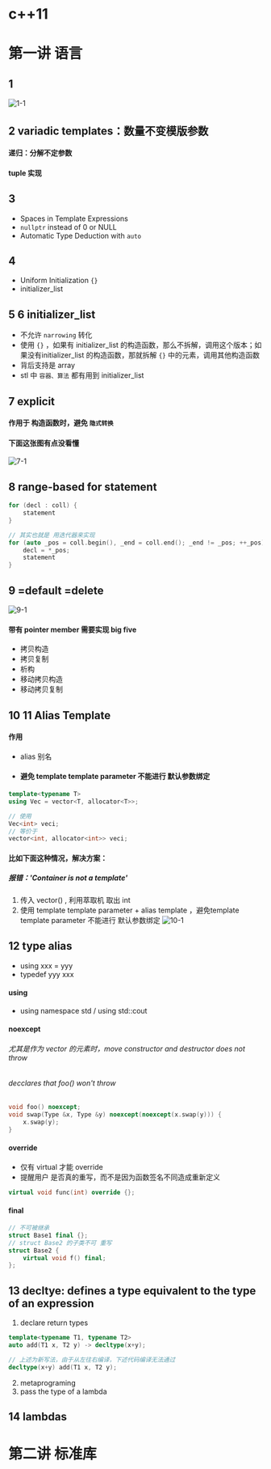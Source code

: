 
# c++11



# 第一讲 语言
## 1

![1-1](pic/c++11/1-1.png)



## 2 variadic templates：数量不变模版参数

#### 递归：分解不定参数

#### tuple 实现



## 3 
- Spaces in Template Expressions
- `nullptr` instead of 0 or NULL
- Automatic Type Deduction with `auto`



## 4
- Uniform Initialization `{}`
- initializer_list<T>



## 5 6 initializer_list<T>
- 不允许 `narrowing` 转化
- 使用 `{}` ，如果有 initializer_list 的构造函数，那么不拆解，调用这个版本；如果没有initializer_list 的构造函数，那就拆解 `{}` 中的元素，调用其他构造函数
- 背后支持是 array 
- stl 中 `容器、算法` 都有用到 initializer_list



## 7 explicit

#### 作用于 构造函数时，避免 `隐式转换` 

#### 下面这张图有点没看懂
![7-1](pic/c++11/7-1.png)



## 8 range-based for statement
```c++
for (decl : coll) {
    statement
}

// 其实也就是 用迭代器来实现
for (auto _pos = coll.begin(), _end = coll.end(); _end != _pos; ++_pos) {
    decl = *_pos;
    statement
}
```



## 9 =default =delete

![9-1](pic/c++11/9-1.png)

#### 带有 pointer member 需要实现 big five
- 拷贝构造
- 拷贝复制
- 析构
- 移动拷贝构造
- 移动拷贝复制



## 10 11 Alias Template
#### 作用
- alias 别名
- #### 避免 template template parameter 不能进行 默认参数绑定

```c++
template<typename T>
using Vec = vector<T, allocator<T>>;

// 使用
Vec<int> veci;
// 等价于
vector<int, allocator<int>> veci;
```

#### 比如下面这种情况，解决方案：
##### 报错：'Container is not a template'
1. 传入 vector<int>() , 利用萃取机 取出 int
2. 使用 template template parameter + alias template ，避免template template parameter 不能进行 默认参数绑定
![10-1](pic/c++11/10-1.png)




## 12 type alias

- using xxx = yyy
- typedef yyy xxx

#### using
- using namespace std / using std::cout

#### noexcept
###### 尤其是作为 vector 的元素时，move constructor and destructor does not throw
###### decclares that foo() won't throw
```c++
void foo() noexcept;
void swap(Type &x, Type &y) noexcept(noexcept(x.swap(y))) {
    x.swap(y);
}
```


#### override
- 仅有 virtual 才能 override
- 提醒用户 是否真的重写，而不是因为函数签名不同造成重新定义
```c++
virtual void func(int) override {};
```


#### final
```c++
// 不可被继承
struct Base1 final {};
// struct Base2 的子类不可 重写
struct Base2 {
    virtual void f() final;
};
```



## 13 decltye: defines a type equivalent to the type of an expression
1. declare return types
```c++
template<typename T1, typename T2>
auto add(T1 x, T2 y) -> decltype(x+y);

// 上述为新写法，由于从左往右编译，下述代码编译无法通过
decltype(x+y) add(T1 x, T2 y);
```
2. metaprograming
3. pass the type of a lambda



## 14 lambdas





# 第二讲 标准库